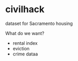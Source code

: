 # civilhack
dataset for Sacramento housing

What do we want?
- rental index 
- eviction
- crime dataa
